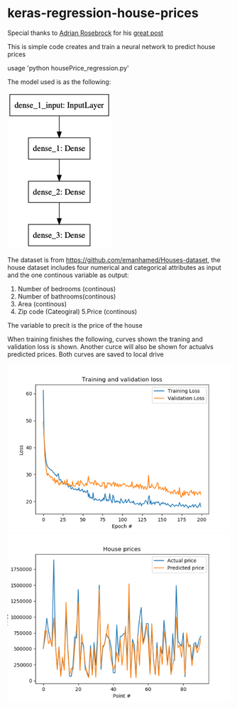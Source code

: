 # keras-regression-house-prices

Special thanks to [Adrian Rosebrock](https://www.pyimagesearch.com/author/adrian/)   for his [great post](https://www.pyimagesearch.com/2019/01/21/regression-with-keras/) 

This is simple code  creates and train a neural network to predict house prices

usage 'python  housePrice_regression.py'



The model used is as the following:

<img src="https://github.com/Walid-Ahmed/keras-regression-house-prices/blob/master/sampleImages/model.png">

The dataset is from   https://github.com/emanhamed/Houses-dataset, the house dataset includes four numerical and categorical attributes as input and the one continous variable as output:
1. Number of bedrooms (continous)
2. Number of bathrooms(continous)
3. Area (continous)
4. Zip code (Cateogiral)
5.Price (continous)

The variable to precit is the price of the house

When training finishes the following, curves shown the traning and validation  loss is shown. Another curce will also be shown for actualvs predicted prices. Both curves are saved to local drive

<img src="https://github.com/Walid-Ahmed/keras-regression-house-prices/blob/master/sampleImages/loss.png">

<img src="https://github.com/Walid-Ahmed/keras-regression-house-prices/blob/master/sampleImages/price.png">

